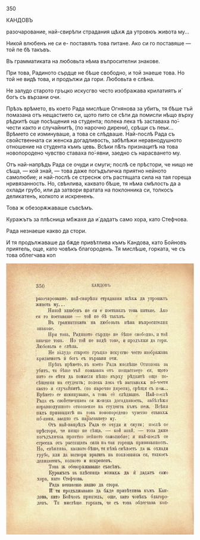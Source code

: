 ﻿350

КАНДОВЪ

разочарование, най-свирѣпи страдания щѣхѫ да утровюъ живота му...

Никой влюбенъ не си е- поставялъ това питане. Ако си го поставяше — той пе бѣ такъвъ.

Въ грамматиката на любовьта нѣма въпросителни знакове.

При това, Радиното сърдце не бѣше свободно, и той знаеше това. Но той не видѣ това, и продължи да гори. Любовьта е слѣна.

Не залудо старото гръцко искусгво често изображава крилатиятъ и́ богъ съ вързани очи.

Прѣзъ врѣмето, въ което Рада мислѣше Огнянова за убитъ, тя бѣше тъй помазана отъ нещастието си, щото пито се сѣти да помисли нѣщо върху рѣдкитѣ още посѣщения на студента; полека лека тѣ заставаха по́-чести както и случайнитѣ, (по нарочно дирени), срѣщи съ пеьк... Врѣмето се изминуваше, а това се слѣдваше. Най-послѣ Рада съ свойственната си женска догадливость, забѣлѣжи неравнодушното отношение на студента къмъ цевь. Всѣки п&ть признацитѣ на това новопородено чувство ставаха по́-явни, заедно съ нарасването му.

Отъ най-напрѣдъ Рада се очуди и смуги; послѣ се прѣстори, че нищо не сѣща, — кой знай, — това даже погъдъличка приятно нейното самолюбие; и най-послѣ се стреснж отъ растящата сила на тая гореща нривязанность. Но, свѣнлива, каквато бѣше, тя нѣма смѣлость да а охлади грубо, или да затвори вратата на поклонника си, толкосъ деликатенъ, колкото и искрененъ.

Това ж обезорѫжаваше съвсѣмъ.

Куражътъ за плѣсница мбжахя да и́ дадатъ само хора, като Стефчова.

Рада незнаеше какво да стори.

И тя продължаваше да бѫде привѣтлива къмъ Кандова, като Бойновъ приятель, още, като човѣкъ благороденъ. Тя мислѣше, горката, че съ това облегчава коп

![original](../images/391.jpg)

